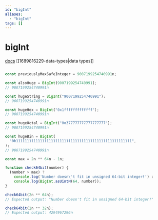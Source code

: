 ```yaml
---
id: "bigInt"
aliases:
  - "bigInt"
tags: []
---
```


# bigInt

[docs](https://developer.mozilla.org/en-US/docs/Web/JavaScript/Reference/Global_Objects/BigInt)
[[1689816229-data-types|data types]]
```javascript

const previouslyMaxSafeInteger = 9007199254740991n;

const alsoHuge = BigInt(9007199254740991);
// 9007199254740991n

const hugeString = BigInt("9007199254740991");
// 9007199254740991n

const hugeHex = BigInt("0x1fffffffffffff");
// 9007199254740991n

const hugeOctal = BigInt("0o377777777777777777");
// 9007199254740991n

const hugeBin = BigInt(
  "0b11111111111111111111111111111111111111111111111111111",
);
// 9007199254740991n
```

```javascript
const max = 2n ** 64n - 1n;

function check64bit(number) { 
  (number > max) ?
    console.log('Number doesn\'t fit in unsigned 64-bit integer!') :
    console.log(BigInt.asUintN(64, number));
}

check64bit(2n ** 64n);
// Expected output: "Number doesn't fit in unsigned 64-bit integer!"

check64bit(2n ** 32n);
// Expected output: 4294967296n
```

